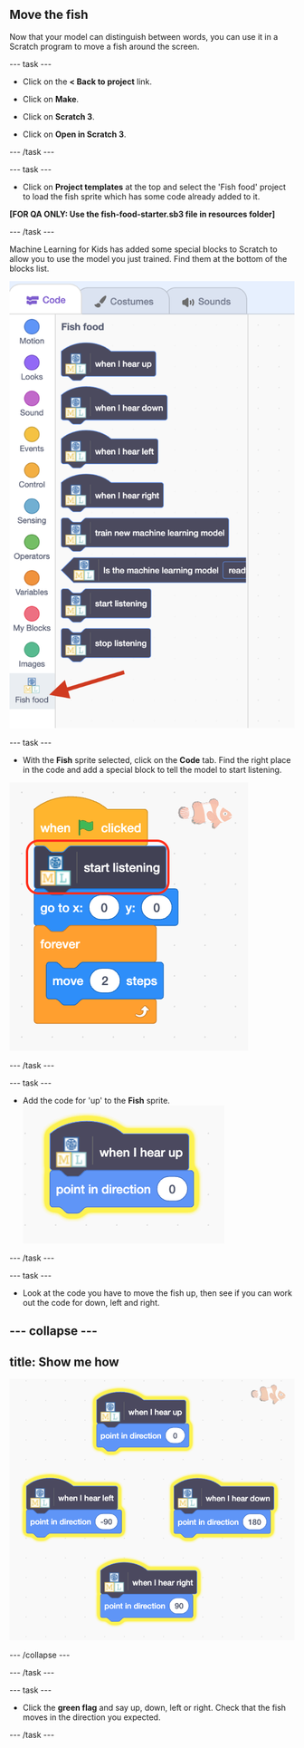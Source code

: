 ## Move the fish

Now that your model can distinguish between words, you can use it in a Scratch program to move a fish around the screen.

--- task ---
+ Click on the **< Back to project** link.

+ Click on **Make**.

+ Click on **Scratch 3**.

+ Click on **Open in Scratch 3**.

--- /task ---

--- task ---
+ Click on **Project templates** at the top and select the 'Fish food' project to load the fish sprite which has some code already added to it. 

**[FOR QA ONLY: Use the fish-food-starter.sb3 file in resources folder]**

--- /task ---

Machine Learning for Kids has added some special blocks to Scratch to allow you to use the model you just trained. Find them at the bottom of the blocks list.

![New blocks](images/new-blocks.png)


--- task ---

+ With the **Fish** sprite selected, click on the **Code** tab. Find the right place in the code and add a special block to tell the model to start listening. 

![Scratch code: Add a 'start listening' block to the fish after when flag clicked](images/start-listening.png)

--- /task ---

--- task ---

+ Add the code for 'up' to the **Fish** sprite. 
![Add code to control the fish](images/starter-code.png)

--- /task ---

--- task ---

+ Look at the code you have to move the fish up, then see if you can work out the code for down, left and right.

--- collapse ---
---
title: Show me how
---

![Code for down left and right](images/finished-code.png)

--- /collapse ---

--- /task ---

--- task ---
+ Click the **green flag** and say up, down, left or right. Check that the fish moves in the direction you expected. 

--- /task ---





